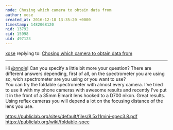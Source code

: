 ```yaml
---
node: Chosing which camera to obtain data from
author: xose
created_at: 2016-12-18 13:35:20 +0000
timestamp: 1482068120
nid: 13792
cid: 15998
uid: 497123
---
```




[xose](../profile/xose) replying to: [Chosing which camera to obtain data from](../notes/nnole/12-18-2016/chosing-which-camera-to-obtain-data-from)

----
Hi [@nnole](/profile/nnole)! Can you specify a little bit more your question? There are different answers depending, first of all, on the spectrometer you are using so, wich spectrometer are you using or you want to use? </br>
You can try the foldable spectrometer with almost every camera. I've tried to use it with my phone cameras with  awesome results and recently I've put it in the front of a 35mm Elmarit lens hooked to a D700 nikon. Great results.  </br>
Using reflex cameras you will depend a lot on the focusing distance of the lens you use.</br>

https://publiclab.org/sites/default/files/8.5x11mini-spec3.8.pdf</br>
https://publiclab.org/wiki/foldable-spec</br>
